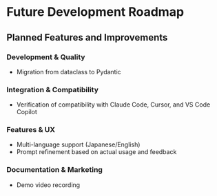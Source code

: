 # Future Development Roadmap

## Planned Features and Improvements

### Development & Quality
- Migration from dataclass to Pydantic

### Integration & Compatibility
- Verification of compatibility with Claude Code, Cursor, and VS Code Copilot

### Features & UX
- Multi-language support (Japanese/English)
- Prompt refinement based on actual usage and feedback

### Documentation & Marketing
- Demo video recording